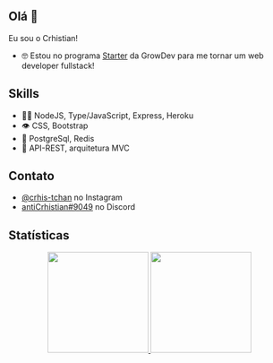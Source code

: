 
## Olá 👋
Eu sou o Crhistian!


- 🤓 Estou no programa [Starter](https://www.growdev.com.br/starter) da GrowDev para me tornar um web developer fullstack! 

## Skills
- 👨‍💻 NodeJS, Type/JavaScript, Express, Heroku
- 👁️ CSS, Bootstrap
- 💾 PostgreSql, Redis
- 💭 API-REST, arquitetura MVC

## Contato
- [@crhis-tchan](https://www.instagram.com/crhis_tchan/) no Instagram
- [antiCrhistian#9049](./) no Discord

## Statísticas
<div align="center">
<a href="https://github.com/Crhist0">
<img height="180em" src="https://github-readme-stats.vercel.app/api/top-langs/?username=Crhist0&layout=compact&langs_count=7&theme=onedark"/>
<img height="180em" src="https://github-readme-stats.vercel.app/api?username=Crhist0&show_icons=true&theme=onedark&include_all_commits=true&count_private=true"/>
</div>
  
  


